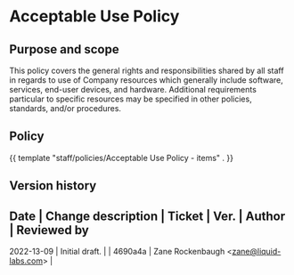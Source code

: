 # Acceptable Use Policy

## Purpose and scope

This policy covers the general rights and responsibilities shared by all staff in regards to use of Company resources which generally include software, services, end-user devices, and hardware. Additional requirements particular to specific resources may be specified in other policies, standards, and/or procedures.

## Policy

{{ template "staff/policies/Acceptable Use Policy - items" . }}

## Version history

Date | Change description | Ticket | Ver. | Author | Reviewed by
----------------------------------------------------------------------------
2022-13-09 | Initial draft. | | 4690a4a | Zane Rockenbaugh &lt;zane@liquid-labs.com&gt; |
